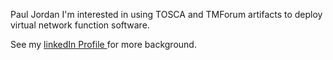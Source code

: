 Paul Jordan
I'm interested in using TOSCA and TMForum artifacts to deploy virtual network function software.

See my  [linkedIn Profile ](https://www.linkedin.com/in/paul-jordan-077b138/) for more background.
